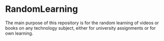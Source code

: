 # RandomLearning
The main purpose of this repository is for the random learning of videos or books on any technology subject, either for university assignments or for own learning.
